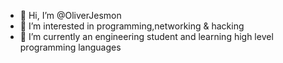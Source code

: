 - 👋 Hi, I’m @OliverJesmon
- 👀 I’m interested in programming,networking & hacking
- 🌱 I’m currently an engineering student and learning high level programming languages

<!---
OliverJesmon is a ✨ special ✨ repository because its `README.md` (this file) appears on your GitHub profile.
You can click the Preview link to take a look at your changes.
--->
